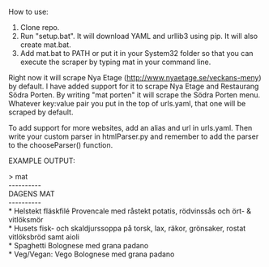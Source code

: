 How to use:

1. Clone repo.
2. Run "setup.bat". It will download YAML and urllib3 using pip. It will also create mat.bat.
3. Add mat.bat to PATH or put it in your System32 folder so that you can execute the scraper by typing mat in your command line.

Right now it will scrape Nya Etage (http://www.nyaetage.se/veckans-meny) by default.
I have added support for it to scrape Nya Etage and Restaurang Södra Porten. 
By writing "mat porten" it will scrape the Södra Porten menu.
Whatever key:value pair you put in the top of urls.yaml, that one will be scraped by default.

To add support for more websites, add an alias and url in urls.yaml.
Then write your custom parser in htmlParser.py and remember to add the parser to the chooseParser() function.

EXAMPLE OUTPUT:
<p>> mat<br>
----------<br>
DAGENS MAT<br>
----------<br>
* Helstekt fläskfilé Provencale med råstekt potatis, rödvinssås och ört- & vitlöksmör<br>
* Husets fisk- och skaldjurssoppa på torsk, lax, räkor, grönsaker, rostat vitlöksbröd samt aioli<br>
* Spaghetti Bolognese med grana padano<br>
* Veg/Vegan: Vego Bolognese med grana padano<br>
</p>
